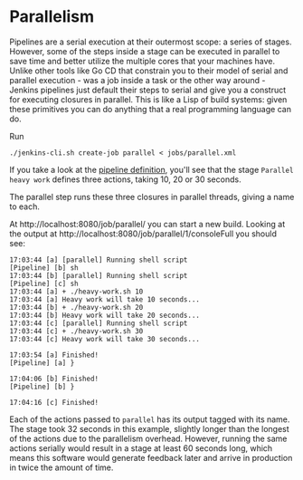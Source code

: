 # Parallelism

Pipelines are a serial execution at their outermost scope: a series of stages. However, some of the steps inside a stage can be executed in parallel to save time and better utilize the multiple cores that your machines have. Unlike other tools like Go CD that constrain you to their model of serial and parallel execution - was a job inside a task or the other way around - Jenkins pipelines just default their steps to serial and give you a construct for executing closures in parallel. This is like a Lisp of build systems: given these primitives you can do anything that a real programming language can do.

Run
```
./jenkins-cli.sh create-job parallel < jobs/parallel.xml
```

If you take a look at the [pipeline definition](https://github.com/jenkins-cd-workshop/advanced-pipelines/blob/master/Jenkinsfile.parallel), you'll see that the stage `Parallel heavy work` defines three actions, taking 10, 20 or 30 seconds.

The parallel step runs these three closures in parallel threads, giving a name to each. 

At http://localhost:8080/job/parallel/ you can start a new build. Looking at the output at http://localhost:8080/job/parallel/1/consoleFull you should see:

```
17:03:44 [a] [parallel] Running shell script
[Pipeline] [b] sh
17:03:44 [b] [parallel] Running shell script
[Pipeline] [c] sh
17:03:44 [a] + ./heavy-work.sh 10
17:03:44 [a] Heavy work will take 10 seconds...
17:03:44 [b] + ./heavy-work.sh 20
17:03:44 [b] Heavy work will take 20 seconds...
17:03:44 [c] [parallel] Running shell script
17:03:44 [c] + ./heavy-work.sh 30
17:03:44 [c] Heavy work will take 30 seconds...

17:03:54 [a] Finished!
[Pipeline] [a] }

17:04:06 [b] Finished!
[Pipeline] [b] }

17:04:16 [c] Finished!
```

Each of the actions passed to `parallel` has its output tagged with its name. The stage took 32 seconds in this example, slightly longer than the longest of the actions due to the parallelism overhead. However, running the same actions serially would result in a stage at least 60 seconds long, which means this software would generate feedback later and arrive in production in twice the amount of time.
